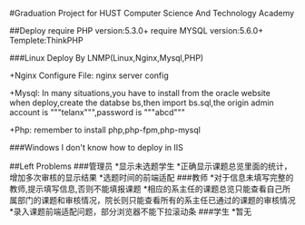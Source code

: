 #Graduation Project for HUST Computer Science And Technology Academy

##Deploy
require PHP version:5.3.0+
require MYSQL version:5.6.0+
Templete:ThinkPHP

###Linux
Deploy By LNMP(Linux,Nginx,Mysql,PHP)</br>

+Nginx Configure File:
<a src="/nginx_config.conf">nginx server config</a>

+Mysql:
In many situations,you have to install from the oracle website</br>
when deploy,create the databse bs,then import bs.sql,the origin admin account is """telanx""",password is """abcd"""

+Php:
remember to install php,php-fpm,php-mysql

###Windows
I don't know how to deploy in IIS

##Left Problems
###管理员
*显示未选题学生
*正确显示课题总览里面的统计，增加多次审核的显示结果
*选题时间的前端适配
###教师
*对于信息未填写完整的教师,提示填写信息,否则不能填报课题
*相应的系主任的课题总览只能查看自己所属部门的课题和审核情况，院长则只能查看所有的系主任已通过的课题的审核情况
*录入课题前端适配问题，部分浏览器不能下拉滚动条
###学生
*暂无
